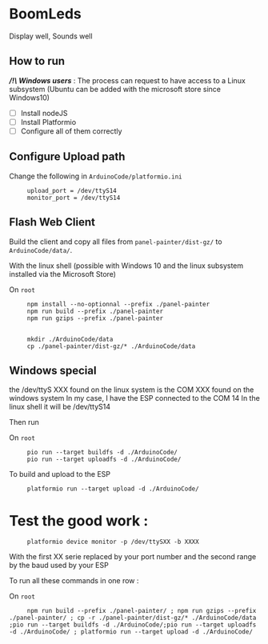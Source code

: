 

 # BoomLeds

 Display well, Sounds well

 ## How to run

***/!\\ Windows users*** : The process can request to have access to a Linux subsystem (Ubuntu can be added with the microsoft store since Windows10)

 - [ ] Install nodeJS
 - [ ] Install Platformio
 - [ ] Configure all of them correctly

 ## Configure Upload path

 Change the following in `ArduinoCode/platformio.ini`

         upload_port = /dev/ttyS14
         monitor_port = /dev/ttyS14

 ## Flash Web Client

Build the client and copy all files from `panel-painter/dist-gz/` to `ArduinoCode/data/`.

With the linux shell (possible with Windows 10 and the linux subsystem installed via the Microsoft Store)

On `root`
 
         npm install --no-optionnal --prefix ./panel-painter
         npm run build --prefix ./panel-painter
         npm run gzips --prefix ./panel-painter


         mkdir ./ArduinoCode/data
         cp ./panel-painter/dist-gz/* ./ArduinoCode/data

## Windows special

the /dev/ttyS XXX found on the linux system is the COM XXX found on the windows system
In my case, I have the ESP connected to the COM 14
In the linux shell it will be /dev/ttyS14

Then run

On `root`

         pio run --target buildfs -d ./ArduinoCode/
         pio run --target uploadfs -d ./ArduinoCode/
         
To build and upload to the ESP

         platformio run --target upload -d ./ArduinoCode/
         
# Test the good work :

         platformio device monitor -p /dev/ttySXX -b XXXX

With the first XX serie replaced by your port number and the second range by the baud used by your ESP



To run all these commands in one row :

On `root`

         npm run build --prefix ./panel-painter/ ; npm run gzips --prefix ./panel-painter/ ; cp -r ./panel-painter/dist-gz/* ./ArduinoCode/data ;pio run --target buildfs -d ./ArduinoCode/;pio run --target uploadfs -d ./ArduinoCode/ ; platformio run --target upload -d ./ArduinoCode/

